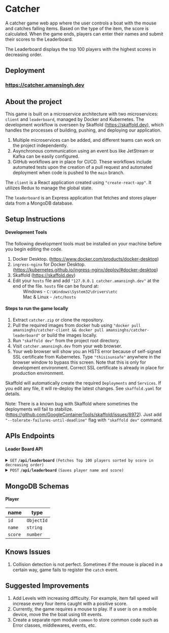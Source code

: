 # Catcher

A catcher game web app where the user controls a boat with the mouse and catches falling items. Based on the type of the item, the score is calculated. When the game ends, players can enter their names and submit their scores to the Leaderboard.

The Leaderboard displays the top 100 players with the highest scores in decreasing order.

## Deployment

### https://catcher.amansingh.dev

## About the project

This game is built on a microservice architecture with two microservices: `client` and `leaderboard`, managed by Docker and Kubernetes. The development workflow is overseen by Skaffold (https://skaffold.dev), which handles the processes of building, pushing, and deploying our application.

1. Multiple microservices can be added, and different teams can work on the project independently.
2. Asynchronous communication using an event bus like JetStream or Kafka can be easily configured.
3. GitHub workflows are in place for CI/CD. These workflows include automated tests upon the creation of a pull request and automated deployment when code is pushed to the `main` branch.

The `client` is a React application created using `"create-react-app"`. It utilizes Redux to manage the global state.

The `leaderboard` is an Express application that fetches and stores player data from a MongoDB database.

## Setup Instructions

#### Development Tools

The following development tools must be installed on your machine before you begin editing the code.

1. Docker Desktop. (https://www.docker.com/products/docker-desktop)
2. `ingress-nginx` for Docker Desktop. (https://kubernetes.github.io/ingress-nginx/deploy/#docker-desktop)
3. Skaffold (https://skaffold.dev)
4. Edit your `hosts` file and add `"127.0.0.1 catcher.amansingh.dev"` at the end of the file. `hosts` file can be found at:  
   &emsp;&emsp; Windows - `C:\Windows\System32\drivers\etc`  
   &emsp;&emsp; Mac & Linux - `/etc/hosts`

#### Steps to run the game locally

1. Extract `catcher.zip` or clone the repository.
2. Pull the required images from docker hub using `"docker pull amansinghs/catcher-client && docker pull amansinghs/catcher-leaderboard"` or build the images locally.
3. Run `"skaffold dev"` from the project root directory.
4. Visit `catcher.amansingh.dev` from your web browser.
5. Your web browser will show you an HSTS error because of self-signed SSL certificate from Kubernetes. Type `"thisisunsafe"` anywhere in the browser window to bypass this screen. Note that this is only for development environment. Correct SSL certificate is already in place for production environment.

Skaffold will automatically create the required `Deployments` and `Services`. If you edit any file, it will re-deploy the latest changes. See `skaffold.yaml` for details.

Note: There is a known bug with Skaffold where sometimes the deployments will fail to stabilize. (https://github.com/GoogleContainerTools/skaffold/issues/8972). Just add `"--tolerate-failures-until-deadline"` flag with `"skaffold dev"` command.

## APIs Endpoints

#### Leader Board API

<details>
 <summary><code>GET</code> <code><b>/api/leaderboard</b></code> <code>(Fetches Top 100 players sorted by score in decreasing order)</code></summary>

##### Parameters

> | name | type | data type | description |
> | ---- | ---- | --------- | ----------- |
> | N/A  | N/A  | N/A       | N/A         |

##### Responses

> | http code | content-type               | response                                        |
> | --------- | -------------------------- | ----------------------------------------------- |
> | `200`     | `application/json        ` | `[{id: '1', name: 'Player Name', score: 100}]`  |
> | `500`     | `application/json`         | `{errors: [{message: 'Something went wrong'}]}` |

</details>

<details>
 <summary><code>POST</code> <code><b>/api/leaderboard</b></code> <code>(Saves player name and score)</code></summary>

##### Parameters

> | name  | type     | data type | description        |
> | ----- | -------- | --------- | ------------------ |
> | name  | required | string    | name of the player |
> | score | required | number    | player's score     |

##### Responses

> | http code | content-type               | response                                                                                                      |
> | --------- | -------------------------- | ------------------------------------------------------------------------------------------------------------- |
> | `201`     | `application/json        ` | `{id: '1', name: 'Player Name', score: 100}`                                                                  |
> | `400`     | `application/json`         | `{errors: [{message: 'Player name is required', field: 'name'}, {message: 'Invalid score', field: 'score'}]}` |
> | `500`     | `application/json`         | `{errors: [{message: 'Something went wrong'}]}`                                                               |

</details>

## MongoDB Schemas

#### Player

| name    | type       |
| ------- | ---------- |
| `id`    | `ObjectId` |
| `name`  | `string`   |
| `score` | `number`   |

## Knows Issues

1. Collision detection is not perfect. Sometimes if the mouse is placed in a certain way, game fails to register the `catch` event.

## Suggested Improvements

1. Add Levels with increasing difficulty. For example, item fall speed will increase every four items caught with a positive score.
2. Currently, the game requires a mouse to play. If a user is on a mobile device, move the the boat using tilt events.
3. Create a separate npm module `common` to store common code such as Error classes, middlewares, events, etc.
